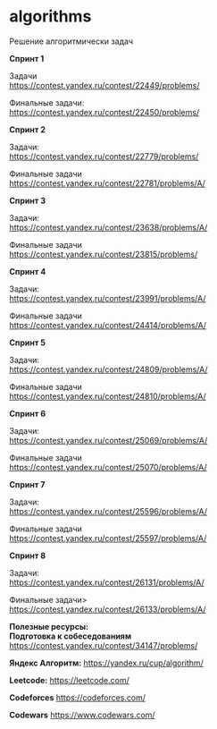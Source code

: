 # algorithms
Решение алгоритмически задач

**Спринт 1**

Задачи <br>
https://contest.yandex.ru/contest/22449/problems/


Финальные задачи:<br>
https://contest.yandex.ru/contest/22450/problems/

**Спринт 2**

Задачи:<br>
https://contest.yandex.ru/contest/22779/problems/

Финальные задачи<br>
https://contest.yandex.ru/contest/22781/problems/A/

**Спринт 3**

Задачи:<br>
https://contest.yandex.ru/contest/23638/problems/A/

Финальные задачи<br>
https://contest.yandex.ru/contest/23815/problems/

**Спринт 4**

Задачи:<br>
https://contest.yandex.ru/contest/23991/problems/A/

Финальные задачи<br>
https://contest.yandex.ru/contest/24414/problems/A/

**Спринт 5**

Задачи:<br>
https://contest.yandex.ru/contest/24809/problems/A/

Финальные задачи<br>
https://contest.yandex.ru/contest/24810/problems/A/

**Спринт 6**

Задачи:<br>
https://contest.yandex.ru/contest/25069/problems/A/

Финальные задачи<br>
https://contest.yandex.ru/contest/25070/problems/A/

**Спринт 7**

Задачи:<br>
https://contest.yandex.ru/contest/25596/problems/A/

Финальные задачи<br>
https://contest.yandex.ru/contest/25597/problems/A/

**Спринт 8**

Задачи:<br>
https://contest.yandex.ru/contest/26131/problems/A/

Финальные задачи><br>
https://contest.yandex.ru/contest/26133/problems/A/


**Полезные ресурсы:** <br>
**Подготовка к собеседованиям**
https://contest.yandex.ru/contest/34147/problems/

**Яндекс Алгоритм:**
https://yandex.ru/cup/algorithm/

**Leetcode:**
https://leetcode.com/

**Codeforces**
https://codeforces.com/

**Codewars**
https://www.codewars.com/


````